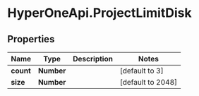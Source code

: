# HyperOneApi.ProjectLimitDisk

## Properties

Name | Type | Description | Notes
------------ | ------------- | ------------- | -------------
**count** | **Number** |  | [default to 3]
**size** | **Number** |  | [default to 2048]



